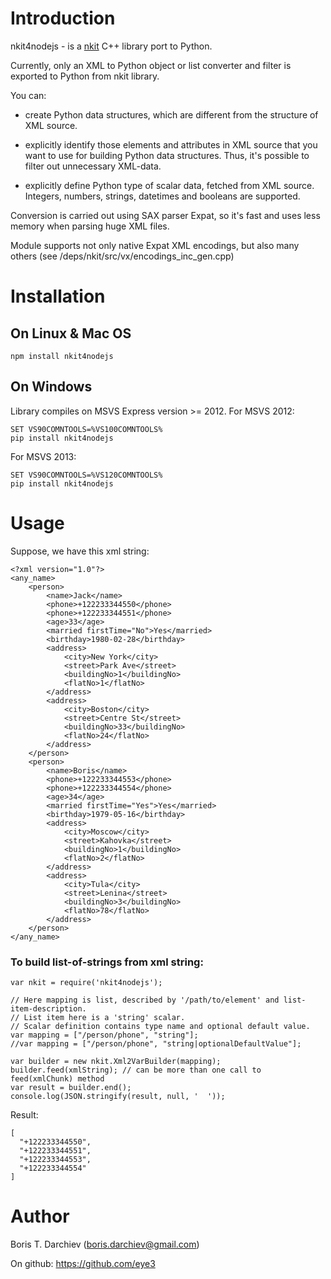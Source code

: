# Introduction

nkit4nodejs - is a [nkit](https://github.com/eye3/nkit.git) C++ library port to 
Python.

Currently, only an XML to Python object or list converter and filter
is exported to Python from nkit library.

You can:
 
- create Python data structures, which are different from the structure 
  of XML source.
  
- explicitly identify those elements and attributes in XML source that you
  want to use for building Python data structures.
  Thus, it's possible to filter out unnecessary XML-data.
  
- explicitly define Python type of scalar data, fetched from XML source.
  Integers, numbers, strings, datetimes and booleans are supported.

Conversion is carried out using SAX parser Expat, so it's fast and uses less 
memory when parsing huge XML files.

Module supports not only native Expat XML encodings, but also many others
(see /deps/nkit/src/vx/encodings_inc_gen.cpp)

# Installation

## On Linux & Mac OS

    npm install nkit4nodejs
    
## On Windows

Library compiles on MSVS Express version >= 2012.
For MSVS 2012:

    SET VS90COMNTOOLS=%VS100COMNTOOLS% 
    pip install nkit4nodejs

For MSVS 2013:

    SET VS90COMNTOOLS=%VS120COMNTOOLS%
    pip install nkit4nodejs


# Usage

Suppose, we have this xml string:

    <?xml version="1.0"?>
    <any_name>
        <person>
            <name>Jack</name>
            <phone>+122233344550</phone>
            <phone>+122233344551</phone>
            <age>33</age>
            <married firstTime="No">Yes</married>
            <birthday>1980-02-28</birthday>
            <address>
                <city>New York</city>
                <street>Park Ave</street>
                <buildingNo>1</buildingNo>
                <flatNo>1</flatNo>
            </address>
            <address>
                <city>Boston</city>
                <street>Centre St</street>
                <buildingNo>33</buildingNo>
                <flatNo>24</flatNo>
            </address>
        </person>
        <person>
            <name>Boris</name>
            <phone>+122233344553</phone>
            <phone>+122233344554</phone>
            <age>34</age>
            <married firstTime="Yes">Yes</married>
            <birthday>1979-05-16</birthday>
            <address>
                <city>Moscow</city>
                <street>Kahovka</street>
                <buildingNo>1</buildingNo>
                <flatNo>2</flatNo>
            </address>
            <address>
                <city>Tula</city>
                <street>Lenina</street>
                <buildingNo>3</buildingNo>
                <flatNo>78</flatNo>
            </address>
        </person>
    </any_name>


### To build list-of-strings from xml string:

    var nkit = require('nkit4nodejs');
    
    // Here mapping is list, described by '/path/to/element' and list-item-description.
    // List item here is a 'string' scalar.
    // Scalar definition contains type name and optional default value.
    var mapping = ["/person/phone", "string"];
    //var mapping = ["/person/phone", "string|optionalDefaultValue"];

    var builder = new nkit.Xml2VarBuilder(mapping);
    builder.feed(xmlString); // can be more than one call to feed(xmlChunk) method
    var result = builder.end();
    console.log(JSON.stringify(result, null, '  '));

Result:

    [
      "+122233344550",
      "+122233344551",
      "+122233344553",
      "+122233344554"
    ]
    

# Author

Boris T. Darchiev (boris.darchiev@gmail.com)

On github: https://github.com/eye3
